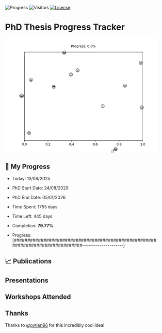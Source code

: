 ![Progress](https://img.shields.io/badge/Progress-79.77%25-66bd63?style=flat-square)
![Visitors](https://api.visitorbadge.io/api/combined?path=https%3A%2F%2Fgithub.com%2Fpvtien96%2FPhD_Thesis_Tracker&label=Views&labelColor=%2337d67a&countColor=%23ff8a65&style=flat-square)
[![License](https://img.shields.io/badge/License-Apache_2.0-blue.svg)](https://opensource.org/licenses/Apache-2.0)

# PhD Thesis Progress Tracker

<td style="width: 10%; padding: 10px; border: none;">
      <img src="progress.gif" alt="Progress" style="height: 10%">
</td>

## :calendar: My Progress

- Today: 13/06/2025
- PhD Start Date: 24/08/2020
- PhD End Date: 05/01/2026

- Time Spent: 1755 days
- Time Left: 445 days
- Completion: <b>79.77%</b>
- Progress: [###############################################################################---------------------]

## 📈 Publications

## Presentations

## Workshops Attended

## Thanks

Thanks to [@pvtien96](https://github.com/pvtien96) for this incredibly cool idea!
